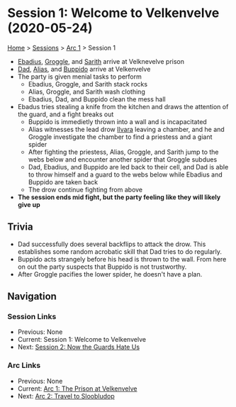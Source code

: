 # Session 1: Welcome to Velkenvelve (2020-05-24)

[Home](../../README.md) > [Sessions](../info.md) > [Arc 1](info.md) > Session 1

* [Ebadius](../../characters/pcs/ebadius.md), [Groggle](../../characters/pcs/groggle.md), and [Sarith](../../characters/party/sarith.md) arrive at Velknevelve prison
* [Dad](../../characters/pcs/dad.md), [Alias](../../characters/pcs/alias.md), and [Buppido](../../characters/party/buppido.md) arrive at Velkenvelve
* The party is given menial tasks to perform
    * Ebadius, Groggle, and Sarith stack rocks
    * Alias, Groggle, and Sarith wash clothing
    * Ebadius, Dad, and Buppido clean the mess hall
* Ebadus tries stealing a knife from the kitchen and draws the attention of the guard, and a fight breaks out
    * Buppido is immedietly thrown into a wall and is incapacitated
    * Alias witnesses the lead drow [Ilvara](../../characters/velkenvelve/ilvara.md) leaving a chamber, and he and Groggle investigate the chamber to find a priestess and a giant spider
    * After fighting the priestess, Alias, Groggle, and Sarith jump to the webs below and encounter another spider that Groggle subdues
    * Dad, Ebadius, and Buppido are led back to their cell, and Dad is able to throw himself and a guard to the webs below while Ebadius and Buppido are taken back
    * The drow continue fighting from above
* **The session ends mid fight, but the party feeling like they will likely give up**

## Trivia
* Dad successfully does several backflips to attack the drow. This establishes some random acrobatic skill that Dad tries to do regularly.
* Buppido acts strangely before his head is thrown to the wall. From here on out the party suspects that Buppido is not trustworthy.
* After Groggle pacifies the lower spider, he doesn't have a plan.

## Navigation
### Session Links
* Previous: None
* Current: Session 1: Welcome to Velkenvelve
* Next: [Session 2: Now the Guards Hate Us](session02-2020-06-14.md)

### Arc Links
* Previous: None
* Current: [Arc 1: The Prison at Velkenvelve](info.md)
* Next: [Arc 2: Travel to Sloobludop](../arc02/info.md)

